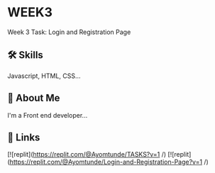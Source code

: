 
#  WEEK3

Week 3 Task: Login and Registration Page


## 🛠 Skills
Javascript, HTML, CSS...


## 🚀 About Me
I'm a Front end developer...


## 🔗 Links
[![replit](https://replit.com/@Ayomtunde/TASKS?v=1 /)
[![replit](https://replit.com/@Ayomtunde/Login-and-Registration-Page?v=1 /)






